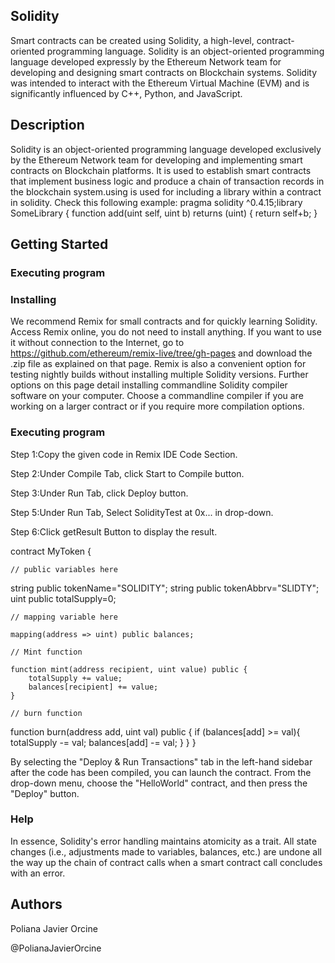 ## Solidity

Smart contracts can be created using Solidity, a high-level, contract-oriented programming language. Solidity is an object-oriented programming language developed expressly by the Ethereum Network team for developing and designing smart contracts on Blockchain systems. Solidity was intended to interact with the Ethereum Virtual Machine (EVM) and is significantly influenced by C++, Python, and JavaScript.

## Description

Solidity is an object-oriented programming language developed exclusively by the Ethereum Network team for developing and implementing smart contracts on Blockchain platforms. It is used to establish smart contracts that implement business logic and produce a chain of transaction records in the blockchain system.using is used for including a library within a contract in solidity. Check this following example: pragma solidity ^0.4.15;library SomeLibrary { function add(uint self, uint b) returns (uint) { return self+b; }
## Getting Started

### Executing program

### Installing
We recommend Remix for small contracts and for quickly learning Solidity.
Access Remix online, you do not need to install anything. If you want to use it without connection to the Internet, go to https://github.com/ethereum/remix-live/tree/gh-pages and download the .zip file as explained on that page. Remix is also a convenient option for testing nightly builds without installing multiple Solidity versions.
Further options on this page detail installing commandline Solidity compiler software on your computer. Choose a commandline compiler if you are working on a larger contract or if you require more compilation options.

### Executing program

Step 1:Copy the given code in Remix IDE Code Section.

Step 2:Under Compile Tab, click Start to Compile button.

Step 3:Under Run Tab, click Deploy button.

Step 5:Under Run Tab, Select SolidityTest at 0x... in drop-down.

Step 6:Click getResult Button to display the result.

contract MyToken {

    // public variables here

string public tokenName="SOLIDITY";
string public tokenAbbrv="SLIDTY";
uint public totalSupply=0;

    // mapping variable here
   
    mapping(address => uint) public balances;

    // Mint function
    
    function mint(address recipient, uint value) public {
        totalSupply += value;
        balances[recipient] += value;
    }
    
    // burn function

function burn(address add, uint val) public {
        if (balances[add] >= val){
        totalSupply -= val;
        balances[add] -= val; 
        }
    }
}

By selecting the "Deploy & Run Transactions" tab in the left-hand sidebar after the code has been compiled, you can launch the contract. From the drop-down menu, choose the "HelloWorld" contract, and then press the "Deploy" button.

### Help

In essence, Solidity's error handling maintains atomicity as a trait. All state changes (i.e., adjustments made to variables, balances, etc.) are undone all the way up the chain of contract calls when a smart contract call concludes with an error.

## Authors

Poliana Javier Orcine

@PolianaJavierOrcine



